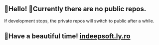 ## 👋Hello! 🙂Currently there are no public repos.
If development stops, the private repos will switch to public after a while.

## 🙂Have a beautiful time! [indeepsoft.ly.ro](https://indeepsoft.ly.ro)
